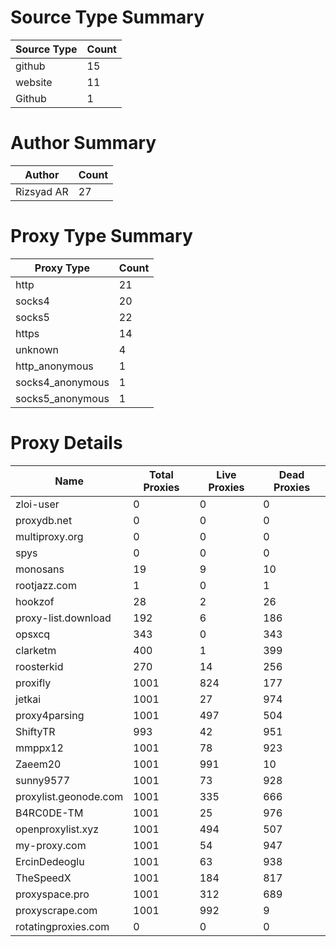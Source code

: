 # Source Type Summary

| Source Type | Count |
|-------------|-------|
| github | 15 |
| website | 11 |
| Github | 1 |


# Author Summary

| Author | Count |
|--------|-------|
| Rizsyad AR | 27 |


# Proxy Type Summary

| Proxy Type | Count |
|------------|-------|
| http | 21 |
| socks4 | 20 |
| socks5 | 22 |
| https | 14 |
| unknown | 4 |
| http_anonymous | 1 |
| socks4_anonymous | 1 |
| socks5_anonymous | 1 |


# Proxy Details

| Name | Total Proxies | Live Proxies | Dead Proxies |
|------|---------------|--------------|---------------|
| zloi-user | 0 | 0 | 0 |
| proxydb.net | 0 | 0 | 0 |
| multiproxy.org | 0 | 0 | 0 |
| spys | 0 | 0 | 0 |
| monosans | 19 | 9 | 10 |
| rootjazz.com | 1 | 0 | 1 |
| hookzof | 28 | 2 | 26 |
| proxy-list.download | 192 | 6 | 186 |
| opsxcq | 343 | 0 | 343 |
| clarketm | 400 | 1 | 399 |
| roosterkid | 270 | 14 | 256 |
| proxifly | 1001 | 824 | 177 |
| jetkai | 1001 | 27 | 974 |
| proxy4parsing | 1001 | 497 | 504 |
| ShiftyTR | 993 | 42 | 951 |
| mmppx12 | 1001 | 78 | 923 |
| Zaeem20 | 1001 | 991 | 10 |
| sunny9577 | 1001 | 73 | 928 |
| proxylist.geonode.com | 1001 | 335 | 666 |
| B4RC0DE-TM | 1001 | 25 | 976 |
| openproxylist.xyz | 1001 | 494 | 507 |
| my-proxy.com | 1001 | 54 | 947 |
| ErcinDedeoglu | 1001 | 63 | 938 |
| TheSpeedX | 1001 | 184 | 817 |
| proxyspace.pro | 1001 | 312 | 689 |
| proxyscrape.com | 1001 | 992 | 9 |
| rotatingproxies.com | 0 | 0 | 0 |
